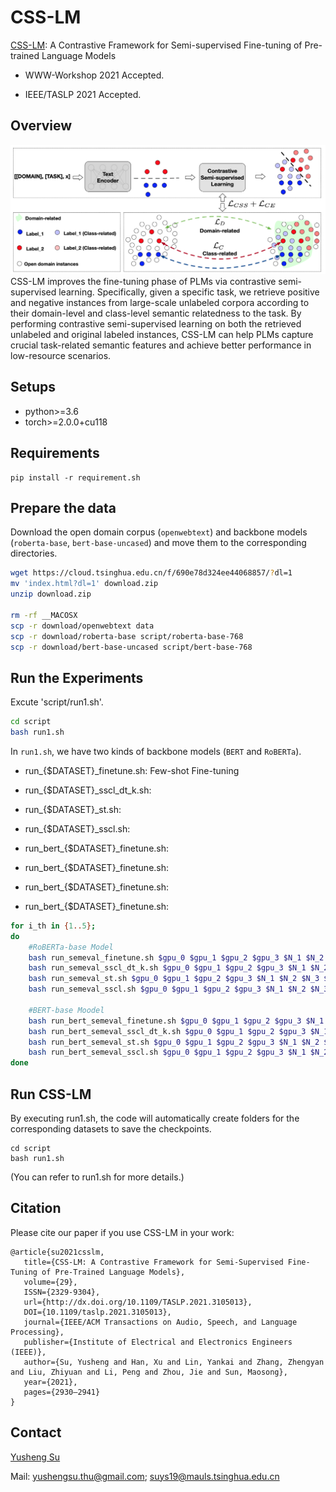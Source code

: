 # CSS-LM
[CSS-LM](https://arxiv.org/abs/2102.03752): A Contrastive Framework for Semi-supervised Fine-tuning of Pre-trained Language Models

- WWW-Workshop 2021 Accepted.

- IEEE/TASLP 2021 Accepted.

## Overview

![CSS-LM](https://github.com/thunlp/CSS-LM/blob/main/CSS-LM.jpg)
CSS-LM improves the fine-tuning phase of PLMs via contrastive semi-supervised learning. Specifically, given a specific task, we retrieve positive and negative instances from large-scale unlabeled corpora according to their domain-level and class-level semantic relatedness to the task. By performing contrastive semi-supervised learning on both the retrieved unlabeled and original labeled instances, CSS-LM can help PLMs capture crucial task-related semantic features and achieve better performance in low-resource scenarios.

## Setups
- python>=3.6
- torch>=2.0.0+cu118


## Requirements 
```
pip install -r requirement.sh
```

<!--
```
git clone git@github.com:NVIDIA/apex.git
cd apex
pip install -v --disable-pip-version-check --no-cache-dir ./
```
-->






## Prepare the data
Download the open domain corpus (`openwebtext`) and backbone models (`roberta-base`, `bert-base-uncased`) and move them to the corresponding directories.
```bash
wget https://cloud.tsinghua.edu.cn/f/690e78d324ee44068857/?dl=1
mv 'index.html?dl=1' download.zip
unzip download.zip

rm -rf __MACOSX
scp -r download/openwebtext data
scp -r download/roberta-base script/roberta-base-768
scp -r download/bert-base-uncased script/bert-base-768
```
<!-- scp -r download/opendomain_finetune_noword_10000 data-->

## Run the Experiments
Excute 'script/run1.sh'.
```bash
cd script
bash run1.sh
```

In `run1.sh`, we have two kinds of backbone models (`BERT` and `RoBERTa`). 
- run_{$DATASET}_finetune.sh: Few-shot Fine-tuning
- run_{$DATASET}_sscl_dt_k.sh: 
- run_{$DATASET}_st.sh:
- run_{$DATASET}_sscl.sh:

- run_bert_{$DATASET}_finetune.sh:
- run_bert_{$DATASET}_finetune.sh:
- run_bert_{$DATASET}_finetune.sh:
- run_bert_{$DATASET}_finetune.sh:

```bash
for i_th in {1..5};
do
    #RoBERTa-base Model
    bash run_semeval_finetune.sh $gpu_0 $gpu_1 $gpu_2 $gpu_3 $N_1 $N_2 $N_3 $N_times_1 $N_times_2 $batch_size $max_length $i_th
    bash run_semeval_sscl_dt_k.sh $gpu_0 $gpu_1 $gpu_2 $gpu_3 $N_1 $N_2 $N_3 $N_times_1 $N_times_2 $batch_size $max_length $i_th
    bash run_semeval_st.sh $gpu_0 $gpu_1 $gpu_2 $gpu_3 $N_1 $N_2 $N_3 $N_times_1 $N_times_2 $batch_size $max_length $i_th
    bash run_semeval_sscl.sh $gpu_0 $gpu_1 $gpu_2 $gpu_3 $N_1 $N_2 $N_3 $N_times_1 $N_times_2 $batch_size $max_length $i_th

    #BERT-base Moodel
    bash run_bert_semeval_finetune.sh $gpu_0 $gpu_1 $gpu_2 $gpu_3 $N_1 $N_2 $N_3 $N_times_1 $N_times_2 $batch_size $max_length $i_th
    bash run_bert_semeval_sscl_dt_k.sh $gpu_0 $gpu_1 $gpu_2 $gpu_3 $N_1 $N_2 $N_3 $N_times_1 $N_times_2 $batch_size $max_length $i_th
    bash run_bert_semeval_st.sh $gpu_0 $gpu_1 $gpu_2 $gpu_3 $N_1 $N_2 $N_3 $N_times_1 $N_times_2 $batch_size $max_length $i_th
    bash run_bert_semeval_sscl.sh $gpu_0 $gpu_1 $gpu_2 $gpu_3 $N_1 $N_2 $N_3 $N_times_1 $N_times_2 $batch_size $max_length $i_th
done
```



## Run CSS-LM

By executing run1.sh, the code will automatically create folders for the corresponding datasets to save the checkpoints.
```
cd script
bash run1.sh
```
(You can refer to run1.sh for more details.)



## Citation

Please cite our paper if you use CSS-LM in your work:
```
@article{su2021csslm,
   title={CSS-LM: A Contrastive Framework for Semi-Supervised Fine-Tuning of Pre-Trained Language Models},
   volume={29},
   ISSN={2329-9304},
   url={http://dx.doi.org/10.1109/TASLP.2021.3105013},
   DOI={10.1109/taslp.2021.3105013},
   journal={IEEE/ACM Transactions on Audio, Speech, and Language Processing},
   publisher={Institute of Electrical and Electronics Engineers (IEEE)},
   author={Su, Yusheng and Han, Xu and Lin, Yankai and Zhang, Zhengyan and Liu, Zhiyuan and Li, Peng and Zhou, Jie and Sun, Maosong},
   year={2021},
   pages={2930–2941}
}
```


## Contact
[Yusheng Su](https://yushengsu-thu.github.io/)

Mail: yushengsu.thu@gmail.com; suys19@mauls.tsinghua.edu.cn




